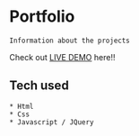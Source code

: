 # Portfolio
```
Information about the projects
```
Check out [LIVE DEMO](https://github.com/Hayuo2/portfolio--hayat/) here!!
## Tech used
```
* Html
* Css
* Javascript / JQuery
```
